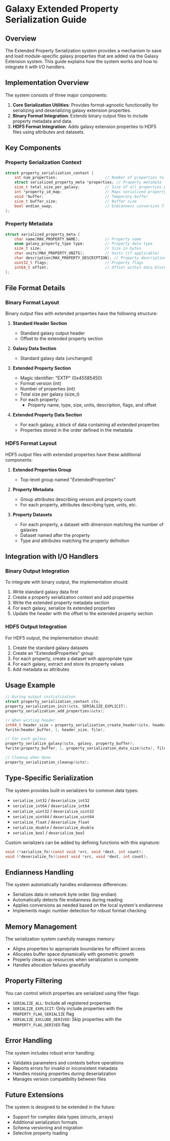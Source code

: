 # Galaxy Extended Property Serialization Guide

## Overview

The Extended Property Serialization system provides a mechanism to save and load module-specific galaxy properties that are added via the Galaxy Extension system. This guide explains how the system works and how to integrate it with I/O handlers.

## Implementation Overview

The system consists of three major components:

1. **Core Serialization Utilities**: Provides format-agnostic functionality for serializing and deserializing galaxy extension properties.
2. **Binary Format Integration**: Extends binary output files to include property metadata and data.
3. **HDF5 Format Integration**: Adds galaxy extension properties to HDF5 files using attributes and datasets.

## Key Components

### Property Serialization Context

```c
struct property_serialization_context {
    int num_properties;                     // Number of properties to serialize
    struct serialized_property_meta *properties; // Property metadata
    size_t total_size_per_galaxy;           // Size of all properties per galaxy
    int *property_id_map;                   // Maps serialized property index to extension_id
    void *buffer;                           // Temporary buffer
    size_t buffer_size;                     // Buffer size
    bool endian_swap;                       // Endianness conversion flag
};
```

### Property Metadata

```c
struct serialized_property_meta {
    char name[MAX_PROPERTY_NAME];           // Property name
    enum galaxy_property_type type;         // Property data type
    size_t size;                            // Size in bytes
    char units[MAX_PROPERTY_UNITS];         // Units (if applicable)
    char description[MAX_PROPERTY_DESCRIPTION]; // Property description
    uint32_t flags;                         // Property flags
    int64_t offset;                         // Offset within data block
};
```

## File Format Details

### Binary Format Layout

Binary output files with extended properties have the following structure:

1. **Standard Header Section**
   - Standard galaxy output header
   - Offset to the extended property section

2. **Galaxy Data Section**
   - Standard galaxy data (unchanged)

3. **Extended Property Section**
   - Magic identifier: "EXTP" (0x45585450)
   - Format version (int)
   - Number of properties (int)
   - Total size per galaxy (size_t)
   - For each property:
     - Property name, type, size, units, description, flags, and offset

4. **Extended Property Data Section**
   - For each galaxy, a block of data containing all extended properties
   - Properties stored in the order defined in the metadata

### HDF5 Format Layout

HDF5 output files with extended properties have these additional components:

1. **Extended Properties Group**
   - Top-level group named "ExtendedProperties"

2. **Property Metadata**
   - Group attributes describing version and property count
   - For each property, attributes describing type, units, etc.

3. **Property Datasets**
   - For each property, a dataset with dimension matching the number of galaxies
   - Dataset named after the property
   - Type and attributes matching the property definition

## Integration with I/O Handlers

### Binary Output Integration

To integrate with binary output, the implementation should:

1. Write standard galaxy data first
2. Create a property serialization context and add properties
3. Write the extended property metadata section
4. For each galaxy, serialize its extended properties
5. Update the header with the offset to the extended property section

### HDF5 Output Integration

For HDF5 output, the implementation should:

1. Create the standard galaxy datasets
2. Create an "ExtendedProperties" group
3. For each property, create a dataset with appropriate type
4. For each galaxy, extract and store its property values
5. Add metadata as attributes

## Usage Example

```c
// During output initialization
struct property_serialization_context ctx;
property_serialization_init(&ctx, SERIALIZE_EXPLICIT);
property_serialization_add_properties(&ctx);

// When writing header
int64_t header_size = property_serialization_create_header(&ctx, header_buffer, buffer_size);
fwrite(header_buffer, 1, header_size, file);

// For each galaxy
property_serialize_galaxy(&ctx, galaxy, property_buffer);
fwrite(property_buffer, 1, property_serialization_data_size(&ctx), file);

// Cleanup when done
property_serialization_cleanup(&ctx);
```

## Type-Specific Serialization

The system provides built-in serializers for common data types:

- `serialize_int32` / `deserialize_int32`
- `serialize_int64` / `deserialize_int64`
- `serialize_uint32` / `deserialize_uint32`
- `serialize_uint64` / `deserialize_uint64`
- `serialize_float` / `deserialize_float`
- `serialize_double` / `deserialize_double`
- `serialize_bool` / `deserialize_bool`

Custom serializers can be added by defining functions with this signature:

```c
void (*serialize_fn)(const void *src, void *dest, int count);
void (*deserialize_fn)(const void *src, void *dest, int count);
```

## Endianness Handling

The system automatically handles endianness differences:

- Serializes data in network byte order (big-endian)
- Automatically detects file endianness during reading
- Applies conversions as needed based on the local system's endianness
- Implements magic number detection for robust format checking

## Memory Management

The serialization system carefully manages memory:

- Aligns properties to appropriate boundaries for efficient access
- Allocates buffer space dynamically with geometric growth
- Properly cleans up resources when serialization is complete
- Handles allocation failures gracefully

## Property Filtering

You can control which properties are serialized using filter flags:

- `SERIALIZE_ALL`: Include all registered properties
- `SERIALIZE_EXPLICIT`: Only include properties with the `PROPERTY_FLAG_SERIALIZE` flag
- `SERIALIZE_EXCLUDE_DERIVED`: Skip properties with the `PROPERTY_FLAG_DERIVED` flag

## Error Handling

The system includes robust error handling:

- Validates parameters and contexts before operations
- Reports errors for invalid or inconsistent metadata
- Handles missing properties during deserialization
- Manages version compatibility between files

## Future Extensions

The system is designed to be extended in the future:

- Support for complex data types (structs, arrays)
- Additional serialization formats
- Schema versioning and migration
- Selective property loading